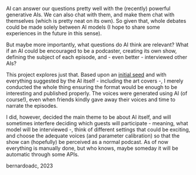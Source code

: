 AI can answer our questions pretty well with the (recently) powerful generative AIs. We can also chat with them, and make them chat with themselves (which is pretty neat on its own). So given that, whole debates could be made solely between AI models (I hope to share some experiences in the future in this sense).

But maybe more importantly, what questions do AI think are relevant? What if an AI could be encouraged to be a podcaster, creating its own show, defining the subject of each episode, and - even better - interviewed other AIs?

This project explores just that. Based upon an [initial seed](./initial-seed.md) and with everything suggested by the AI itself - including the art covers -, I merely conducted the whole thing ensuring the format would be enough to be interesting and published properly. The voices were generated using AI (of course!), even when friends kindly gave away their voices and time to narrate the episodes.

I did, however, decided the main theme to be about AI itself, and will sometimes interfere deciding which guests will participate - meaning, what model will be interviewed -, think of different settings that could be exciting, and choose the adequate voices (and parameter calibration) so that the show can (hopefully) be perceived as a normal podcast. As of now everything is manually done, but who knows, maybe someday it will be automatic through some APIs.

bernardoadc, 2023
